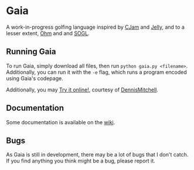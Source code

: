 # Gaia

A work-in-progress golfing language inspired by [CJam](https://sourceforge.net/projects/cjam/) and [Jelly](https://github.com/DennisMitchell/jelly), and to a lesser extent, [Ohm](https://github.com/nickbclifford/Ohm) and and [SOGL](https://github.com/dzaima/SOGL).

## Running Gaia

To run Gaia, simply download all files, then run `python gaia.py <filename>`. Additionally, you can run it with the `-e` flag, which runs a program encoded using Gaia's codepage.

Additionally, you may [Try it online!](https://tio.run/#gaia), courtesy of [DennisMitchell](https://github.com/DennisMitchell).

## Documentation

Some documentation is available on the [wiki](https://github.com/splcurran/Gaia/wiki).

## Bugs

As Gaia is still in development, there may be a lot of bugs that I don't catch. If you find anything you think might be a bug, please report it.
